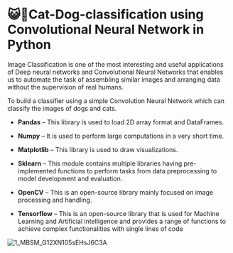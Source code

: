  # 😺🐶Cat-Dog-classification using Convolutional Neural Network in Python

Image Classification is one of the most interesting and useful applications of Deep neural networks and Convolutional Neural Networks that enables us to automate the task of assembling similar images and arranging data without the supervision of real humans.

To build a classifier using a simple Convolution Neural Network which can classify the images of dogs and cats. 

* **Pandas** – This library is used to load 2D array format and DataFrames.
  
* **Numpy** – It is used to perform large computations in a very short time.
  
* **Matplotlib** – This library is used to draw visualizations.
  
* **Sklearn** – This module contains multiple libraries having pre-implemented functions to perform tasks from data preprocessing to model development and evaluation.
  
* **OpenCV** – This is an open-source library mainly focused on image processing and handling.
  
* **Tensorflow** – This is an open-source library that is used for Machine Learning and Artificial intelligence and provides a range of functions to achieve complex functionalities with single lines of code

![1_MBSM_G12XN105sEHsJ6C3A](https://github.com/Macwhat/cat-dog-classification/assets/116700271/68cf8015-969d-414f-99bd-758a8843c14a)
